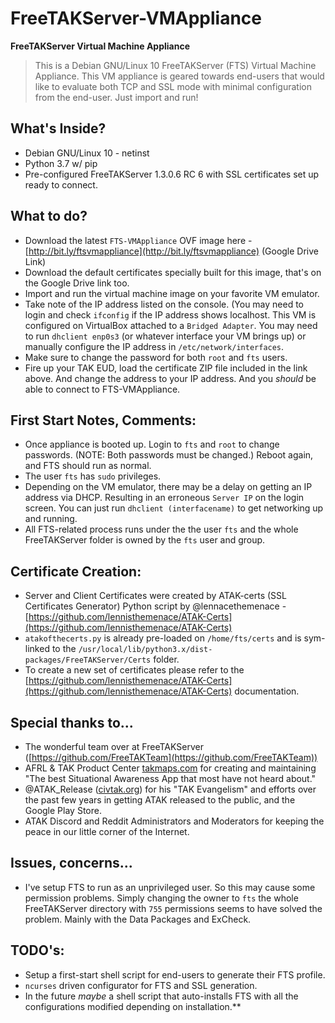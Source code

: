 # FreeTAKServer-VMAppliance

**FreeTAKServer Virtual Machine Appliance**

> This is a Debian GNU/Linux 10 FreeTAKServer (FTS) Virtual Machine Appliance. This VM appliance is geared towards end-users that would like to evaluate both TCP and SSL mode with minimal configuration from the end-user. Just import and run!

## What's Inside?

*   Debian GNU/Linux 10 - netinst
*   Python 3.7 w/ pip
*   Pre-configured FreeTAKServer 1.3.0.6 RC 6 with SSL certificates set up ready to connect.

## What to do?

*   Download the latest `FTS-VMAppliance` OVF image here - [http://bit.ly/ftsvmappliance](http://bit.ly/ftsvmappliance) (Google Drive Link)
*   Download the default certificates specially built for this image, that's on the Google Drive link too.
*   Import and run the virtual machine image on your favorite VM emulator.
*   Take note of the IP address listed on the console. (You may need to login and check `ifconfig` if the IP address shows localhost. This VM is configured on VirtualBox attached to a `Bridged Adapter`. You may need to run `dhclient enp0s3` (or whatever interface your VM brings up) or manually configure the IP address in `/etc/network/interfaces`.
*   Make sure to change the password for both `root` and `fts` users.
*   Fire up your TAK EUD, load the certificate ZIP file included in the link above. And change the address to your IP address. And you _should_ be able to connect to FTS-VMAppliance.

## First Start Notes, Comments:

*   Once appliance is booted up. Login to `fts` and `root` to change passwords. (NOTE: Both passwords must be changed.) Reboot again, and FTS should run as normal.
*   The user `fts` has `sudo` privileges.
*   Depending on the VM emulator, there may be a delay on getting an IP address via DHCP. Resulting in an erroneous `Server IP` on the login screen. You can just run `dhclient (interfacename)` to get networking up and running.
*   All FTS-related process runs under the the user `fts` and the whole FreeTAKServer folder is owned by the `fts` user and group.

## Certificate Creation:

*   Server and Client Certificates were created by ATAK-certs (SSL Certificates Generator) Python script by @lennacethemenace - [https://github.com/lennisthemenace/ATAK-Certs](https://github.com/lennisthemenace/ATAK-Certs)
*   `atakofthecerts.py` is already pre-loaded on `/home/fts/certs` and is sym-linked to the `/usr/local/lib/python3.x/dist-packages/FreeTAKServer/Certs` folder.
*   To create a new set of certificates please refer to the [https://github.com/lennisthemenace/ATAK-Certs](https://github.com/lennisthemenace/ATAK-Certs) documentation.

## Special thanks to...

*   The wonderful team over at FreeTAKServer ([https://github.com/FreeTAKTeam](https://github.com/FreeTAKTeam))
*   AFRL & TAK Product Center [takmaps.com](takmaps.com) for creating and maintaining "The best Situational Awareness App that most have not heard about."
*   @ATAK\_Release ([civtak.org](civtak.org)) for his "TAK Evangelism" and efforts over the past few years in getting ATAK released to the public, and the Google Play Store.
*   ATAK Discord and Reddit Administrators and Moderators for keeping the peace in our little corner of the Internet.

## Issues, concerns...

*   I've setup FTS to run as an unprivileged user. So this may cause some permission problems. Simply changing the owner to `fts` the whole FreeTAKServer directory with `755` permissions seems to have solved the problem. Mainly with the Data Packages and ExCheck.

## TODO's:

*   Setup a first-start shell script for end-users to generate their FTS profile.
*   `ncurses` driven configurator for FTS and SSL generation.
*   In the future _maybe_ a shell script that auto-installs FTS with all the configurations modified depending on installation.\*\*
